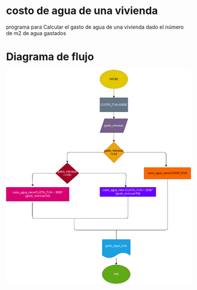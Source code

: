 # costo de agua de una vivienda

programa para Calcular el gasto de agua de una vivienda dado el número de m2 de agua
gastados
# Diagrama de flujo
![diagrama de flujo](diagrama.png "diagrama de flujo")